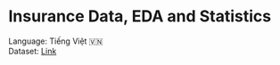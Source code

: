 # Insurance Data, EDA and Statistics

Language: Tiếng Việt 🇻🇳 \
Dataset: [Link](https://www.kaggle.com/datasets/timka01/insurance-csv) 



